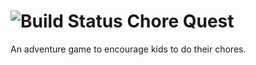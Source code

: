 ![Build Status](https://travis-ci.org/kenhowardpdx/chorequest.svg)
Chore Quest
===========
An adventure game to encourage kids to do their chores.
